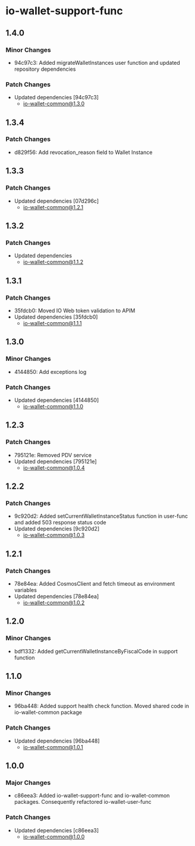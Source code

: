 # io-wallet-support-func

## 1.4.0

### Minor Changes

- 94c97c3: Added migrateWalletInstances user function and updated repository dependencies

### Patch Changes

- Updated dependencies [94c97c3]
  - io-wallet-common@1.3.0

## 1.3.4

### Patch Changes

- d829f56: Add revocation_reason field to Wallet Instance

## 1.3.3

### Patch Changes

- Updated dependencies [07d296c]
  - io-wallet-common@1.2.1

## 1.3.2

### Patch Changes

- Updated dependencies
  - io-wallet-common@1.1.2

## 1.3.1

### Patch Changes

- 35fdcb0: Moved IO Web token validation to APIM
- Updated dependencies [35fdcb0]
  - io-wallet-common@1.1.1

## 1.3.0

### Minor Changes

- 4144850: Add exceptions log

### Patch Changes

- Updated dependencies [4144850]
  - io-wallet-common@1.1.0

## 1.2.3

### Patch Changes

- 795121e: Removed PDV service
- Updated dependencies [795121e]
  - io-wallet-common@1.0.4

## 1.2.2

### Patch Changes

- 9c920d2: Added setCurrentWalletInstanceStatus function in user-func and added 503 response status code
- Updated dependencies [9c920d2]
  - io-wallet-common@1.0.3

## 1.2.1

### Patch Changes

- 78e84ea: Added CosmosClient and fetch timeout as environment variables
- Updated dependencies [78e84ea]
  - io-wallet-common@1.0.2

## 1.2.0

### Minor Changes

- bdf1332: Added getCurrentWalletInstanceByFiscalCode in support function

## 1.1.0

### Minor Changes

- 96ba448: Added support health check function. Moved shared code in io-wallet-common package

### Patch Changes

- Updated dependencies [96ba448]
  - io-wallet-common@1.0.1

## 1.0.0

### Major Changes

- c86eea3: Added io-wallet-support-func and io-wallet-common packages. Consequently refactored io-wallet-user-func

### Patch Changes

- Updated dependencies [c86eea3]
  - io-wallet-common@1.0.0
